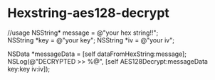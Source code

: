 # Hexstring-aes128-decrypt

//usage
NSString* message = @"your hex string!!";   
NSString *key = @"your key";
NSString *iv = @"your iv";

NSData *messageData = [self dataFromHexString:message];
NSLog(@"DECRYPTED >> %@", [self AES128Decrypt:messageData key:key iv:iv]);